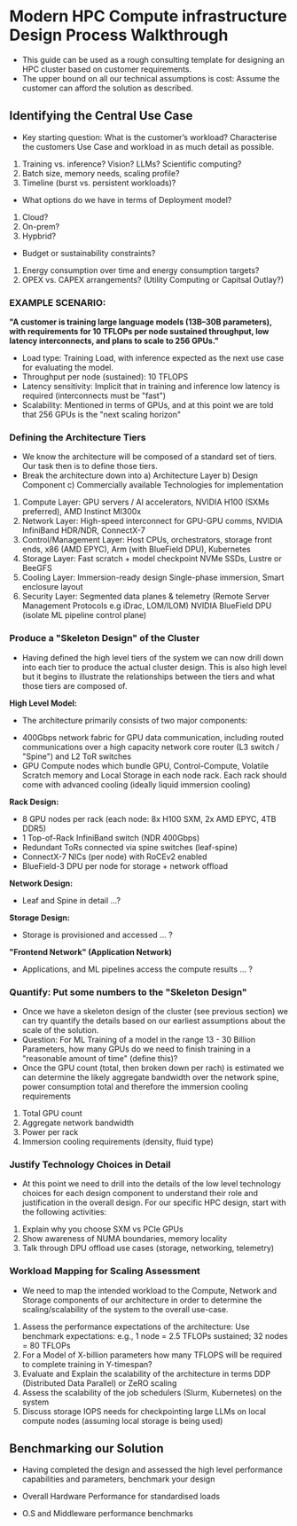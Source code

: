 # Modern HPC Compute infrastructure Design Process Walkthrough

* This guide can be used as a rough consulting template for designing an HPC cluster based on customer requirements.
* The upper bound on all our technical assumptions is cost: Assume the customer can afford the solution as described.

## Identifying the Central Use Case

* Key starting question: What is the customer’s workload? Characterise the customers Use Case and workload in as much detail as possible. 

1. Training vs. inference? Vision? LLMs? Scientific computing?
2. Batch size, memory needs, scaling profile?
3. Timeline (burst vs. persistent workloads)?

* What options do we have in terms of Deployment model?

1. Cloud?
2. On-prem?
3. Hypbrid?

* Budget or sustainability constraints?

1. Energy consumption over time and energy consumption targets?
2. OPEX vs. CAPEX arrangements? (Utility Computing or Capitsal Outlay?)

### EXAMPLE SCENARIO:

**"A customer is training large language models (13B–30B parameters), with requirements for 10 TFLOPs per node sustained throughput, low latency interconnects, and plans to scale to 256 GPUs."**

* Load type: Training Load, with inference expected as the next use case for evaluating the model.
* Throughput per node (sustained): 10 TFLOPS
* Latency sensitivity: Implicit that in training and inference low latency is required (interconnects must be "fast")
* Scalability: Mentioned in terms of GPUs, and at this point we are told that 256 GPUs is the "next scaling horizon"

### Defining the Architecture Tiers

* We know the architecture will be composed of a standard set of tiers. Our task then is to define those tiers.
* Break the architecture down into a) Architecture Layer b) Design Component c) Commercially available Technologies for implementation

1. Compute Layer: GPU servers / AI accelerators, NVIDIA H100 (SXMs preferred), AMD Instinct MI300x
2. Network Layer:	High-speed interconnect for GPU-GPU comms, NVIDIA InfiniBand HDR/NDR, ConnectX-7
3. Control/Management Layer: Host CPUs, orchestrators, storage front ends, x86 (AMD EPYC), Arm (with BlueField DPU), Kubernetes
4. Storage Layer: Fast scratch + model checkpoint	NVMe SSDs, Lustre or BeeGFS
5. Cooling Layer:	Immersion-ready design	Single-phase immersion, Smart enclosure layout
6. Security Layer: Segmented data planes & telemetry (Remote Server Management Protocols e.g iDrac, LOM/ILOM) NVIDIA BlueField DPU (isolate ML pipeline control plane)

### Produce a "Skeleton Design" of the Cluster

* Having defined the high level tiers of the system we can now drill down into each tier to produce the actual cluster design. This is also high level but it begins to illustrate the relationships between the tiers and what those tiers are composed of.

**High Level Model:**

* The architecture primarily consists of two major components:

- 400Gbps network fabric for GPU data communication, including routed communications over a high capacity network core router (L3 switch / "Spine") and L2 ToR switches 
- GPU Compute nodes which bundle GPU, Control-Compute, Volatile Scratch memory and Local Storage in each node rack. Each rack should come with advanced cooling (ideally liquid immersion cooling)

**Rack Design:**

- 8 GPU nodes per rack (each node: 8x H100 SXM, 2x AMD EPYC, 4TB DDR5)
- 1 Top-of-Rack InfiniBand switch (NDR 400Gbps)
- Redundant ToRs connected via spine switches (leaf-spine)
- ConnectX-7 NICs (per node) with RoCEv2 enabled
- BlueField-3 DPU per node for storage + network offload

**Network Design:**

- Leaf and Spine in detail ...?

**Storage Design:**

- Storage is provisioned and accessed ... ?

**"Frontend Network" (Application Network)**

- Applications, and ML pipelines access the compute results ... ?

### Quantify: Put some numbers to the "Skeleton Design"

* Once we have a skeleton design of the cluster (see previous section) we can try quantify the details based on our earliest assumptions about the scale of the solution.
* Question: For ML Training of a model in the range 13 - 30 Billion Parameters, how many GPUs do we need to finish training in a "reasonable amount of time" (define this)?
* Once the GPU count (total, then broken down per rach) is estimated we can determine the likely aggregate bandwidth over the network spine, power consumption total and therefore the immersion cooling requirements

1. Total GPU count
2. Aggregate network bandwidth
3. Power per rack
4. Immersion cooling requirements (density, fluid type)

### Justify Technology Choices in Detail

* At this point we need to drill into the details of the low level technology choices for each design component to understand their role and justification in the overall design. For our specific HPC design, start with the following activities:

1. Explain why you choose SXM vs PCIe GPUs
2. Show awareness of NUMA boundaries, memory locality
3. Talk through DPU offload use cases (storage, networking, telemetry)

### Workload Mapping for Scaling Assessment

* We need to map the intended workload to the Compute, Network and Storage components of our architecture in order to determine the scaling/scalability of the system to the overall use-case.

1. Assess the performance expectations of the architecture: Use benchmark expectations: e.g., 1 node = 2.5 TFLOPs sustained; 32 nodes = 80 TFLOPs
2. For a Model of X-billion parameters how many TFLOPS will be required to complete training in Y-timespan?
3. Evaluate and Explain the scalability of the architecture in terms DDP (Distributed Data Parallel) or ZeRO scaling
4. Assess the scalability of the job schedulers (Slurm, Kubernetes) on the system
5. Discuss storage IOPS needs for checkpointing large LLMs on local compute nodes (assuming local storage is being used)

## Benchmarking our Solution

* Having completed the design and assessed the high level performance capabilities and parameters, benchmark your design

* Overall Hardware Performance for standardised loads 
* O.S and Middleware performance benchmarks
